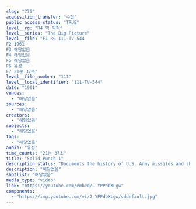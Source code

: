 ```yaml
---
slug: "775"
acquisition_transfer: "수집"
public_access_status: "TRUE"
level__rg: "R4 빅 픽쳐"
level__series: "The Big Picture"
level__file: "F1 RG 111-TV-544
F2 1961
F3 해당없음
F4 해당없음
F5 해당없음
F6 유성
F7 21분 37초"
level__file_number: "111"
level__local_identifier: "111-TV-544"
date: "1961"
venues: 
  - "해당없음"
sources: 
  - "해당없음"
creators: 
  - "해당없음"
subjects: 
  - "해당없음"
tags: 
  - "해당없음"
audio: "유성"
time_courts: "21분 37초"
title: "Solid Punch 1"
description_status: "Documents the history of U.S. Army missiles and shows examples of types, uses and versatility of Army missile power."
description: "해당없음"
shotlist: "해당없음"
media_type: "video"
link: "https://youtube.com/embed/2-YPPdbXLgw"
components: 
  - "https://img.youtube.com/vi/2-YPPdbXLgw/sddefault.jpg"
---
```

